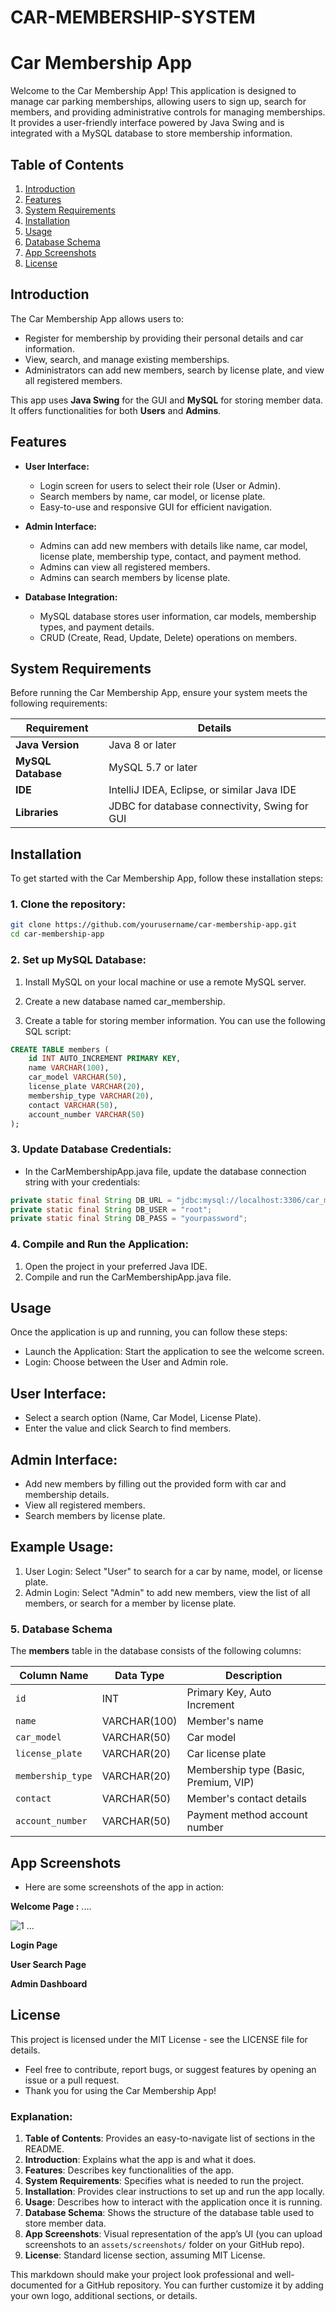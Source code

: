 # CAR-MEMBERSHIP-SYSTEM
# Car Membership App

Welcome to the Car Membership App! This application is designed to manage car parking memberships, allowing users to sign up, search for members, and providing administrative controls for managing memberships. It provides a user-friendly interface powered by Java Swing and is integrated with a MySQL database to store membership information.

## Table of Contents
1. [Introduction](#introduction)
2. [Features](#features)
3. [System Requirements](#system-requirements)
4. [Installation](#installation)
5. [Usage](#usage)
6. [Database Schema](#database-schema)
7. [App Screenshots](#app-screenshots)
8. [License](#license)

## Introduction

The Car Membership App allows users to:
- Register for membership by providing their personal details and car information.
- View, search, and manage existing memberships.
- Administrators can add new members, search by license plate, and view all registered members.

This app uses **Java Swing** for the GUI and **MySQL** for storing member data. It offers functionalities for both **Users** and **Admins**.

## Features

- **User Interface:**
  - Login screen for users to select their role (User or Admin).
  - Search members by name, car model, or license plate.
  - Easy-to-use and responsive GUI for efficient navigation.
  
- **Admin Interface:**
  - Admins can add new members with details like name, car model, license plate, membership type, contact, and payment method.
  - Admins can view all registered members.
  - Admins can search members by license plate.

- **Database Integration:**
  - MySQL database stores user information, car models, membership types, and payment details.
  - CRUD (Create, Read, Update, Delete) operations on members.

## System Requirements

Before running the Car Membership App, ensure your system meets the following requirements:

| Requirement         | Details                                 |
|---------------------|-----------------------------------------|
| **Java Version**     | Java 8 or later                         |
| **MySQL Database**   | MySQL 5.7 or later                      |
| **IDE**              | IntelliJ IDEA, Eclipse, or similar Java IDE |
| **Libraries**        | JDBC for database connectivity, Swing for GUI |

## Installation

To get started with the Car Membership App, follow these installation steps:

### 1. Clone the repository:
```bash
git clone https://github.com/yourusername/car-membership-app.git
cd car-membership-app
```


### 2. Set up MySQL Database:
1. Install MySQL on your local machine or use a remote MySQL server.
   
2. Create a new database named car_membership.
   
3. Create a table for storing member information. You can use the following SQL script:

```sql
CREATE TABLE members (
    id INT AUTO_INCREMENT PRIMARY KEY,
    name VARCHAR(100),
    car_model VARCHAR(50),
    license_plate VARCHAR(20),
    membership_type VARCHAR(20),
    contact VARCHAR(50),
    account_number VARCHAR(50)
);
```

### 3. Update Database Credentials:
- In the CarMembershipApp.java file, update the database connection string with your credentials:

```java
private static final String DB_URL = "jdbc:mysql://localhost:3306/car_membership";
private static final String DB_USER = "root";
private static final String DB_PASS = "yourpassword";
```

### 4. Compile and Run the Application:
1. Open the project in your preferred Java IDE.
2. Compile and run the CarMembershipApp.java file.
## Usage
Once the application is up and running, you can follow these steps:

- Launch the Application: Start the application to see the welcome screen.
- Login: Choose between the User and Admin role.
## User Interface:
- Select a search option (Name, Car Model, License Plate).
- Enter the value and click Search to find members.
## Admin Interface:
- Add new members by filling out the provided form with car and membership details.
- View all registered members.
- Search members by license plate.
## Example Usage:
1. User Login: Select "User" to search for a car by name, model, or license plate.
2. Admin Login: Select "Admin" to add new members, view the list of all members, or search for a member by license plate.

### 5. Database Schema

The **members** table in the database consists of the following columns:

| Column Name        | Data Type    | Description                                       |
|--------------------|--------------|---------------------------------------------------|
| `id`               | INT          | Primary Key, Auto Increment                       |
| `name`             | VARCHAR(100) | Member's name                                     |
| `car_model`        | VARCHAR(50)  | Car model                                         |
| `license_plate`    | VARCHAR(20)  | Car license plate                                 |
| `membership_type`  | VARCHAR(20)  | Membership type (Basic, Premium, VIP)             |
| `contact`          | VARCHAR(50)  | Member's contact details                          |
| `account_number`   | VARCHAR(50)  | Payment method account number                     |

## App Screenshots
- Here are some screenshots of the app in action:

**Welcome Page :** 
....



![1](https://github.com/user-attachments/assets/62e1aded-5cc9-456a-9698-fbb83f64275f)
...





**Login Page**

**User Search Page**

**Admin Dashboard**

## License
This project is licensed under the MIT License - see the LICENSE file for details.

- Feel free to contribute, report bugs, or suggest features by opening an issue or a pull request.
- Thank you for using the Car Membership App!


### Explanation:

1. **Table of Contents**: Provides an easy-to-navigate list of sections in the README.
2. **Introduction**: Explains what the app is and what it does.
3. **Features**: Describes key functionalities of the app.
4. **System Requirements**: Specifies what is needed to run the project.
5. **Installation**: Provides clear instructions to set up and run the app locally.
6. **Usage**: Describes how to interact with the application once it is running.
7. **Database Schema**: Shows the structure of the database table used to store member data.
8. **App Screenshots**: Visual representation of the app’s UI (you can upload screenshots to an `assets/screenshots/` folder on your GitHub repo).
9. **License**: Standard license section, assuming MIT License.

This markdown should make your project look professional and well-documented for a GitHub repository. You can further customize it by adding your own logo, additional sections, or details.




